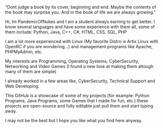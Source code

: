 "Dont judge a book by its cover, beginning and end. Maybe the contents of the book may surprise you. And in the book of life we are always growing."

Hi, Im PandemicOfNukes and I am a student always earning to get better. I know several languages and have some experience with them all, some of them include: Python, Java, C++, C#, HTML, CSS, SQL, PHP

I am a lot more experienced with Linux (My favorite Distro is Artix Linux with OpenRC if you are wondering...) and management programs like Apache, PHPMyAdmin, etc.

My interests are Programming, Operating Systems, CyberSecurity, Networking and Video Games (I found a new love at making them altough many of them are simple)

I already worked in a few areas like, CyberSecurity, Technical Support and Web Developing.

This GitHub is a showcase of some of my projects (for example: Python Programs, Java Programs, some Games that I made for fun, etc.) these projects are open-source and fully editable just pull them and start typing away.

I may not be the best but I hope you like what you find here anyway.

<!---
PandemicOfNukes/PandemicOfNukes is a ✨ special ✨ repository because its `README.md` (this file) appears on your GitHub profile.
You can click the Preview link to take a look at your changes.
--->
